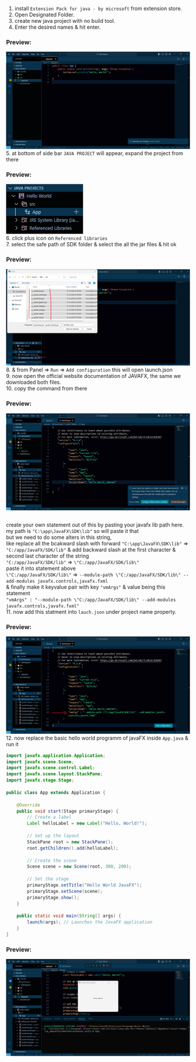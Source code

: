 1. install `Extension Pack for java - by microsoft` from extension store.  
2. Open Designated Folder.  
3. create new java project with no build tool.  
4. Enter the desired names & hit enter.  
### Preview:  
![](../../Images/001.png)  
5. at bottom of side bar `JAVA PROJECT` will appear, expand the project from there  
### Preview:  
![](../../Images/002.png)  
6. click plus icon on `Referenced libraries`  
7. select the safe path of SDK folder & select the all the jar files & hit ok  
### Preview:  
![](../../Images/003.png)  
8. & from Panel => `Run` => `Add configuration` this will open launch.json  
9. now open the official website documentation of JAVAFX, the same we downloaded both files.  
10. copy the command from there  
### Preview:  
![](../../Images/004.png)  
```bash

```  
create your own statement out of this by pasting your javafx lib path here.  
 my path is `"C:\app\JavaFX\SDK\lib"` so will paste it that  
 but we need to do some alters in this string,  
 like replace all the bcakward slash with forward
 `"C:\app\JavaFX\SDK\lib"`  => `"C:/app/JavaFX/SDK/lib"` 
 & add backward slash at the first character & second last character of the string   
 `"C:/app/JavaFX/SDK/lib"` => `\"C:/app/JavaFX/SDK/lib\"`  
 paste it into statement above  
 `\"C:/app/JavaFX/SDK/lib\"`  => `--module-path \"C:/app/JavaFX/SDK/lib\" --add-modules javafx.controls,javafx.fxml`   
 & finally make it keyvalue pair with key `"vmArgs"` & value being this statement  
 `"vmArgs" : "--module-path \"C:/app/JavaFX/SDK/lib\" --add-modules javafx.controls,javafx.fxml"`  
11. now add this statment into `lauch.json` under project name property.  
### Preview:  
![](../../Images/006.png)  
12. now replace the basic hello world programm of javaFX inside `App.java` & run it  
```java
import javafx.application.Application;
import javafx.scene.Scene;
import javafx.scene.control.Label;
import javafx.scene.layout.StackPane;
import javafx.stage.Stage;

public class App extends Application {

    @Override
    public void start(Stage primaryStage) {
        // Create a label
        Label helloLabel = new Label("Hello, World!");

        // Set up the layout
        StackPane root = new StackPane();
        root.getChildren().add(helloLabel);

        // Create the scene
        Scene scene = new Scene(root, 300, 200);

        // Set the stage
        primaryStage.setTitle("Hello World JavaFX");
        primaryStage.setScene(scene);
        primaryStage.show();
    }

    public static void main(String[] args) {
        launch(args); // Launches the JavaFX application
    }
}
```  
### Preview:  
![](../../Images/007.png)  